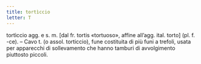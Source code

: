 ```yaml
---
title: tortìccio
letter: T
---
```

tortìccio agg. e s. m. [dal fr. tortis «tortuoso», affine all’agg. ital. torto] (pl. f. -ce). – Cavo t. (o assol. torticcio), fune costituita di più funi a trefoli, usata per apparecchi di sollevamento che hanno tamburi di avvolgimento piuttosto piccoli.